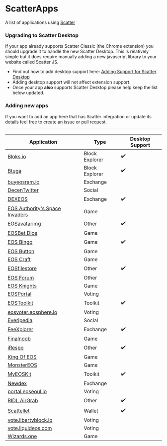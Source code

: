 # ScatterApps

A list of applications using [Scatter](https://get-scatter.com)

### Upgrading to Scatter Desktop

If your app already supports Scatter Classic (the Chrome extension) you should upgrade it to handle the new Scatter Desktop. This is relatively simple but it does require manually adding a new javascript library to your website called Scatter JS.

- Find out how to add desktop support here: [Adding Support for Scatter Desktop](https://github.com/GetScatter/scatter-js/blob/master/README.md#switching-from-extension-only-to-extensiondesktop-support)
- Adding desktop support will not affect extension support.
- Once your app **also** supports Scatter Desktop please help keep the list below updated.

### Adding new apps

If you want to add an app here that has Scatter integration or update its details feel free to create an issue or pull request.

-------------

| Application | Type | Desktop Support |
| -- | -- | -- |
| [Bloks.io](https://bloks.io/) | Block Explorer | :heavy_check_mark: |
| [Btuga](https://btuga.io/) | Block Explorer | :heavy_check_mark: |
| [buyeosram.io](https://buyeosram.io) | Exchange | |
| [DecenTwitter](http://decentwitter.com) | Social | |
| [DEXEOS](https://dexeos.io/) | Exchange | :heavy_check_mark: | 
| [EOS Authority's Space Invaders](https://eosauthority.com/spaceMainnet) | Game | |
| [EOSavatarimg](https://eosavatarimg.now.sh) | Other | :heavy_check_mark: |
| [EOSBet Dice](https://dice.eosbet.io/) | Game | |
| [EOS Bingo](https://eosbingo.net) | Game | :heavy_check_mark: |
| [EOS Button](https://eosbutton.io) | Game | |
| [EOS Craft](http://eoscraft.online/) | Game | | 
| [EOSfilestore](https://eosfilestore.now.sh) | Other | :heavy_check_mark: |
| [EOS Forum](https://eos-forum.org) | Other | |
| [EOS Knights](http://eosknights.io) | Game | |
| [EOSPortal](http://eosportal.io) | Voting | |
| [EOSToolkit](https://eostoolkit.io) | Toolkit | :heavy_check_mark: |
| [eosvoter.eosphere.io](https://eosvoter.eosphere.io) | Voting | |
| [Everipedia](https://iqnetwork.io) | Social | |
| [FeeXplorer](https://eos.feexplorer.io) | Exchange | :heavy_check_mark: |
| [Finalnoob](https://finalnoob.com/) | Game | | 
| [iRespo](https://www.irespo.com/) | Other | :heavy_check_mark: |
| [King Of EOS](https://kingofeos.com) | Game | |
| [MonsterEOS](http://monstereos.io) | Game | |
| [MyEOSKit](https://www.myeoskit.com) | Toolkit | :heavy_check_mark: |
| [Newdex](https://newdex.io) | Exchange | |
| [portal.eoseoul.io](https://portal.eoseoul.io) | Voting | |
| [RIDL AirGrab](https://ridl.get-scatter.com) | Other | :heavy_check_mark: |
| [Scattellet](https://scattellet.com) | Wallet | :heavy_check_mark: |
| [vote.libertyblock.io](http://vote.libertyblock.io) | Voting | |
| [vote.liquideos.com](http://vote.liquideos.com) | Voting | |
| [Wizards.one](https://game.wizards.one) | Game | |
